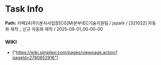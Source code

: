 # Task Info

**Path:** 카페24(주)\본사사업장\[CG]MI본부\EC기술지원팀 / jspark / [321022] 자동화 제작 _ 신규 자동화 제작 / 2025-09-01_00-00-00

### WIKI
- ["https://wiki.simplexi.com/pages/viewpage.action?pageId=2780852916"]


